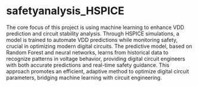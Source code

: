 # safetyanalysis_HSPICE
The core focus of this project is using machine learning to enhance VDD prediction and circuit stability analysis. Through HSPICE simulations, a model is trained to automate VDD predictions while monitoring safety, crucial in optimizing modern digital circuits. The predictive model, based on Random Forest and neural networks, learns from historical data to recognize patterns in voltage behavior, providing digital circuit engineers with both accurate predictions and real-time safety guidance. This approach promotes an efficient, adaptive method to optimize digital circuit parameters, bridging machine learning with circuit engineering.
